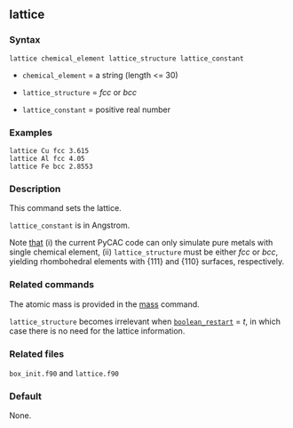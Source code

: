 ## lattice

### Syntax

	lattice chemical_element lattice_structure lattice_constant

* `chemical_element` = a string (length <= 30)

* `lattice_structure` = _fcc_ or _bcc_

* `lattice_constant` = positive real number

### Examples

	lattice Cu fcc 3.615
	lattice Al fcc 4.05
	lattice Fe bcc 2.8553

### Description

This command sets the lattice.

`lattice_constant` is in Angstrom.

Note [that](../chapter1/pycac-feature.md) (i) the current PyCAC code can only simulate pure metals with single chemical element, (ii) `lattice_structure` must be either _fcc_ or _bcc_, yielding rhombohedral elements with {111} and {110} surfaces, respectively.

### Related commands

The atomic mass is provided in the [mass](mass.md) command.

`lattice_structure` becomes irrelevant when [`boolean_restart`](restart.md) = _t_, in which case there is no need for the lattice information.

### Related files

`box_init.f90` and `lattice.f90`

### Default

None.
